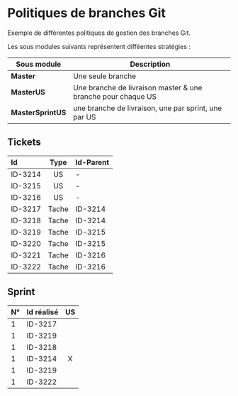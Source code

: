 # Politiques de branches Git

Exemple de différentes politiques de gestion des branches Git.

Les sous modules suivants représentent diff&eacute;entes stratégies : 

| Sous module        | Description                                                  |
| ------------------ | ------------------------------------------------------------ |
| **Master**         | Une seule branche                                            |
| **MasterUS**       | Une branche de livraison master & une branche pour chaque US |
| **MasterSprintUS** | une branche de livraison, une par sprint, une par US         | 

## Tickets
| Id      | Type  | Id-Parent | 
|:--------|:-----:|:----------|
| ID-3214 | US    |         - |
| ID-3215 | US    |         - |
| ID-3216 | US    |         - |
| ID-3217 | Tache | ID-3214   |
| ID-3218 | Tache | ID-3214   |
| ID-3219 | Tache | ID-3215   |
| ID-3220 | Tache | ID-3215   |
| ID-3221 | Tache | ID-3216   |
| ID-3222 | Tache | ID-3216   |

## Sprint
| N° | Id réalisé | US |
|:---|:-----------|:--:|
| 1  | ID-3217    |    |
| 1  | ID-3219    |    |
| 1  | ID-3218    |    |
| 1  | ID-3214    | X  |
| 1  | ID-3219    |    |
| 1  | ID-3222    |    |


